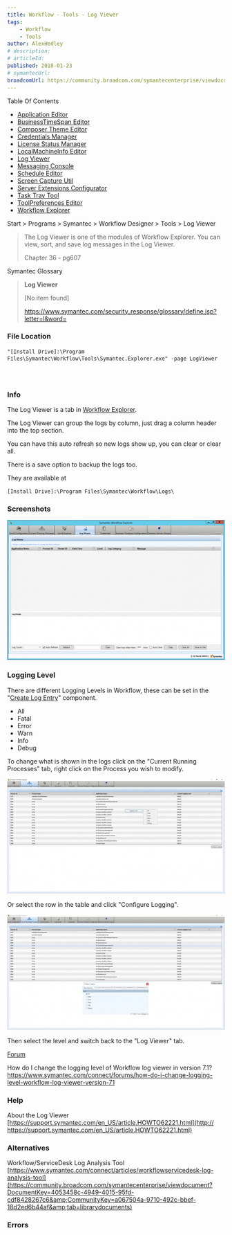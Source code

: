 ```yaml
---
title: Workflow - Tools - Log Viewer
tags:
    - Workflow
    - Tools
author: AlexHedley
# description: 
# articleId: 
published: 2018-01-23
# symantecUrl:
broadcomUrl: https://community.broadcom.com/symantecenterprise/viewdocument/workflow-tools-log-viewer?CommunityKey=04ead5e9-3643-4118-b853-afa5a58710c6&tab=librarydocuments
---
```


Table Of Contents
  
- [Application Editor](https://community.broadcom.com/symantecenterprise/viewdocument?DocumentKey=19195da8-6f79-40a5-b020-7932e20a53f4&amp;CommunityKey=04ead5e9-3643-4118-b853-afa5a58710c6&amp;tab=librarydocuments)
- [BusinessTimeSpan Editor](https://community.broadcom.com/symantecenterprise/viewdocument?DocumentKey=f72f9c48-ffc1-4b0d-9339-b9cae6cf2966&amp;CommunityKey=04ead5e9-3643-4118-b853-afa5a58710c6&amp;tab=librarydocuments)
- [Composer Theme Editor](https://community.broadcom.com/symantecenterprise/viewdocument?DocumentKey=824347c4-f538-4404-9f2f-59ca0658673a&amp;CommunityKey=04ead5e9-3643-4118-b853-afa5a58710c6&amp;tab=librarydocuments)
- [Credentials Manager](https://community.broadcom.com/symantecenterprise/viewdocument?DocumentKey=63e53603-2ac2-46b8-9c06-8129bc483418&amp;CommunityKey=04ead5e9-3643-4118-b853-afa5a58710c6&amp;tab=librarydocuments)
- [License Status Manager](https://community.broadcom.com/symantecenterprise/viewdocument?DocumentKey=4ac6f1c4-6896-489d-801c-f4fef130a9be&amp;CommunityKey=04ead5e9-3643-4118-b853-afa5a58710c6&amp;tab=librarydocuments)
- [LocalMachineInfo Editor](https://community.broadcom.com/symantecenterprise/viewdocument?DocumentKey=4807af83-e87d-4449-9493-f96c546f5561&amp;CommunityKey=04ead5e9-3643-4118-b853-afa5a58710c6&amp;tab=librarydocuments)
- [Log Viewer](https://community.broadcom.com/symantecenterprise/viewdocument?DocumentKey=2941c9ac-9aa9-44e6-a8b3-fe2d0ba95f29&amp;CommunityKey=04ead5e9-3643-4118-b853-afa5a58710c6&amp;tab=librarydocuments)
- [Messaging Console](https://community.broadcom.com/symantecenterprise/viewdocument?DocumentKey=f41a78e3-cdf4-4c4c-93e2-331d3b44dfab&amp;CommunityKey=04ead5e9-3643-4118-b853-afa5a58710c6&amp;tab=librarydocuments)
- [Schedule Editor](https://www.symantec.com/connect/articles/workflow-tools-schedule-editor)
- [Screen Capture Util](https://community.broadcom.com/symantecenterprise/viewdocument?DocumentKey=0d264462-736b-466e-bfa2-4c868cbf75a3&amp;CommunityKey=04ead5e9-3643-4118-b853-afa5a58710c6&amp;tab=librarydocuments)
- [Server Extensions Configurator](https://community.broadcom.com/symantecenterprise/viewdocument?DocumentKey=bec1d012-42aa-49f6-8355-01109d8d1d2f&amp;CommunityKey=04ead5e9-3643-4118-b853-afa5a58710c6&amp;tab=librarydocuments)
- [Task Tray Tool](https://community.broadcom.com/symantecenterprise/viewdocument?DocumentKey=b84a792f-da66-4bc1-8c31-371f86bf37f6&amp;CommunityKey=04ead5e9-3643-4118-b853-afa5a58710c6&amp;tab=librarydocuments)
- [ToolPreferences Editor](https://community.broadcom.com/symantecenterprise/viewdocument?DocumentKey=613c69e7-9838-4204-a0ee-bff67cf25033&amp;CommunityKey=04ead5e9-3643-4118-b853-afa5a58710c6&amp;tab=librarydocuments)
- [Workflow Explorer](https://www.symantec.com/connect/articles/workflow-tools-workflow-explorer)

Start &gt; Programs &gt; Symantec &gt; Workflow Designer &gt; Tools &gt; Log Viewer

> The Log Viewer is one of the modules of Workflow Explorer. You can view, sort, and save log messages in the Log Viewer.
> 
> 
> Chapter 36 - pg607

Symantec Glossary

> **Log Viewer**
> 
> 
> [No item found]
> 
> 
> https://www.symantec.com/security_response/glossary/define.jsp?letter=l&word=

### File Location

    "[Install Drive]:\Program Files\Symantec\Workflow\Tools\Symantec.Explorer.exe" -page LogViewer

###  
  
### Info
  
The Log Viewer is a tab in [Workflow Explorer](https://www.symantec.com/connect/articles/workflow-tools-workflow-explorer).
  
The Log Viewer can group the logs by column, just drag a column header into the top section.
  
You can have this auto refresh so new logs show up, you can clear or clear all.
  
There is a save option to backup the logs too.
  
They are available at

    [Install Drive]:\Program Files\Symantec\Workflow\Logs\

### Screenshots
  
![SWE LogViewer](images\SWE_LogViewer.png)

### Logging Level
  
There are different Logging Levels in Workflow, these can be set in the "[Create Log Entry](https://community.broadcom.com/symantecenterprise/viewdocument?DocumentKey=48e3fe7e-27f5-400e-b541-0eb66b8272d8&amp;CommunityKey=04ead5e9-3643-4118-b853-afa5a58710c6&amp;tab=librarydocuments)" component.

- All
- Fatal
- Error
- Warn
- Info
- Debug

To change what is shown in the logs click on the "Current Running Processes" tab, right click on the Process you wish to modify.
  
![Logging Level](images\Workflow-LogViewer-LoggingLevel_1.png)
  
Or select the row in the table and click "Configure Logging".
  
![Logging Level](images\Workflow-LogViewer-LoggingLevel_2.png)
  
Then select the level and switch back to the "Log Viewer" tab.
  
<u>Forum</u>
  
How do I change the logging level of Workflow log viewer in version 7.1?  
https://www.symantec.com/connect/forums/how-do-i-change-logging-level-workflow-log-viewer-version-71

### Help
  
About the Log Viewer  
[https://support.symantec.com/en_US/article.HOWTO62221.html](http://​https://support.symantec.com/en_US/article.HOWTO62221.html)

### Alternatives
  
Workflow/ServiceDesk Log Analysis Tool  
[https://www.symantec.com/connect/articles/workflowservicedesk-log-analysis-tool](https://community.broadcom.com/symantecenterprise/viewdocument?DocumentKey=4053458c-4949-4015-95fd-cdf8428267c6&amp;CommunityKey=a067504a-9710-492c-bbef-18d2ed6b44af&amp;tab=librarydocuments)

### Errors
